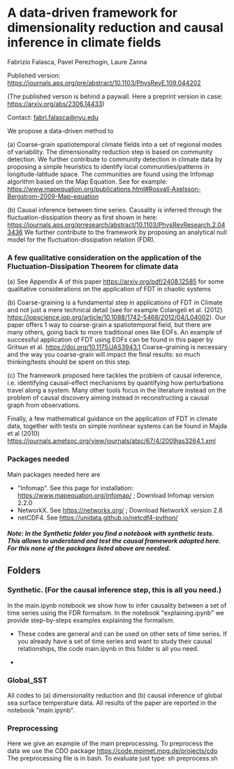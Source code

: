 # A data-driven framework for dimensionality reduction and causal inference in climate fields

Fabrizio Falasca, Pavel Perezhogin, Laure Zanna

Published version: https://journals.aps.org/pre/abstract/10.1103/PhysRevE.109.044202

(The published verson is behind a paywall. Here a preprint version in case: https://arxiv.org/abs/2306.14433)

Contact: fabri.falasca@nyu.edu

We propose a data-driven method to 

(a) Coarse-grain spatiotemporal climate fields into a set of regional modes of variability. The dimensionality reduction step is based on community detection. We further contribute to community detection in climate data by proposing a simple heuristics to identify local communities/patterns in longitude-latitude space. The communities are found using the Infomap algorithm based on the Map Equation. See for example: https://www.mapequation.org/publications.html#Rosvall-Axelsson-Bergstrom-2009-Map-equation

(b) Causal inference between time series.
Causality is inferred through the fluctuation-dissipation theory as first shown in here: https://journals.aps.org/prresearch/abstract/10.1103/PhysRevResearch.2.043436 
We further contribute to the framework by proposing an analytical null model for the fluctuation-dissipation relation (FDR). 

### A few qualitative consideration on the application of the Fluctuation-Dissipation Theorem for climate data

(a) See Appendix A of this paper https://arxiv.org/pdf/2408.12585 for some qualitative considerations on the application of FDT in chaotic systems

(b) Coarse-graining is a fundamental step in applications of FDT in Climate and not just a mere technical detail (see for example Colangeli et al. (2012) https://iopscience.iop.org/article/10.1088/1742-5468/2012/04/L04002). Our paper offers 1 way to coarse-grain a spatiotemporal field, but there are many others, going back to more traditional ones like EOFs. An example of successful application of FDT using EOFs can be found in this paper by Gritsun et al. https://doi.org/10.1175/JAS3943.1 Coarse-graining is necessary and the way you coarse-grain will impact the final results: so much thinking/tests should be spent on this step.

(c) The framework proposed here tackles the problem of causal inference, i.e. identifying causal-effect mechanisms by quantifying how perturbations travel along a system. Many other tools focus in the literature instead on the problem of causal discovery aiming instead in reconstructing a causal graph from observations.

Finally, a few mathematical guidance on the application of FDT in climate data, together with tests on simple nonlinear systems can be found in Majda et al (2010) https://journals.ametsoc.org/view/journals/atsc/67/4/2009jas3264.1.xml

### Packages needed
Main packages needed here are 

- "Infomap". See this page for installation: https://www.mapequation.org/infomap/ ; Download Infomap version 2.2.0
- NetworkX. See https://networkx.org/ ; Download NetworkX version 2.8
- netCDF4. See https://unidata.github.io/netcdf4-python/

##### Note: In the Synthetic folder you find a notebook with synthetic tests. This allows to understand and test the causal framework adopted here. For this none of the packages listed above are needed.

## Folders


### Synthetic. (For the causal inference step, this is all you need.)
In the main.ipynb notebook we show how to infer causality between a set of time series using the FDR formalism. In the notebook "explaining.ipynb" we provide step-by-steps examples explaining the formalism. 

- These codes are general and can be used on other sets of time series. If you already have a set of time series and want to study their causal relationships, the code main.ipynb in this folder is all you need.

- 

### Global_SST
All codes to (a) dimensionality reduction and (b) causal inference of global sea surface temperature data. All results of the paper are reported in the notebook "main.ipynb".

### Preprocessing
Here we give an example of the main preprocessing. To preprocess the data we use the CDO package https://code.mpimet.mpg.de/projects/cdo 
The preprocessing file is in bash. To evaluate just type: sh preprocess.sh
